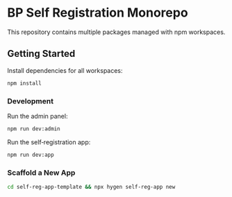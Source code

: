 # BP Self Registration Monorepo

This repository contains multiple packages managed with npm workspaces.

## Getting Started

Install dependencies for all workspaces:

```bash
npm install
```

### Development

Run the admin panel:

```bash
npm run dev:admin
```

Run the self‑registration app:

```bash
npm run dev:app
```

### Scaffold a New App

```bash
cd self-reg-app-template && npx hygen self-reg-app new
```
